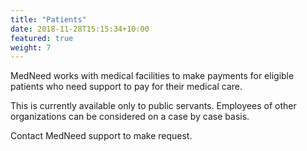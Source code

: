 ```yaml
---
title: "Patients"
date: 2018-11-28T15:15:34+10:00
featured: true
weight: 7
---
```


MedNeed works with medical facilities to make payments for eligible patients who need support to pay for their medical care. 

This is currently available only to public servants. Employees of other organizations can be considered on a case by case basis.

Contact MedNeed support to make request.


